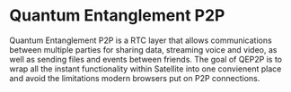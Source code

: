 # Quantum Entanglement P2P

Quantum Entanglement P2P is a RTC layer that allows communications between multiple parties for sharing data, streaming voice and video, as well as sending files and events between friends. The goal of QEP2P is to wrap all the instant functionality within Satellite into one convienent place and avoid the limitations modern browsers put on P2P connections. 